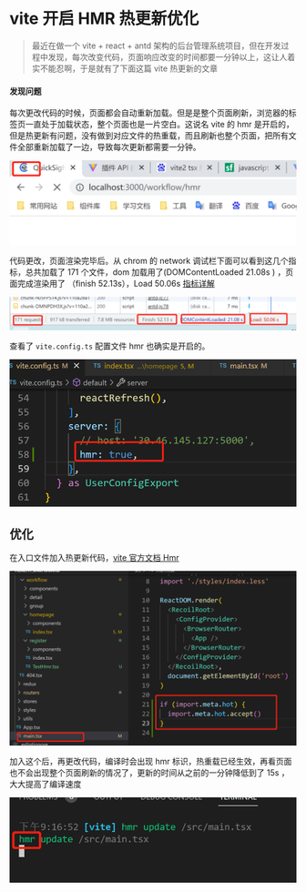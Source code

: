 # vite 开启 HMR 热更新优化

> 最近在做一个 vite + react + antd 架构的后台管理系统项目，但在开发过程中发现，每次改变代码，页面响应改变的时间都要一分钟以上，这让人着实不能忍啊，于是就有了下面这篇 vite 热更新的文章

#### 发现问题

每次更改代码的时候，页面都会自动重新加载。但是是整个页面刷新，浏览器的标签页一直处于加载状态，整个页面也是一片空白。这说名 vite 的 hmr 是开启的，但是热更新有问题，没有做到对应文件的热重载，而且刷新也整个页面，把所有文件全部重新加载了一边，导致每次更新都需要一分钟。

![image-20221029210627764](/img/image-20221029210627764.png)

代码更改，页面渲染完毕后。从 chrom 的 network 调试栏下面可以看到这几个指标，总共加载了 171 个文件，dom 加载用了(DOMContentLoaded 21.08s ) ，页面完成渲染用了 （finish 52.13s），Load 50.06s [指标详解](https://blog.csdn.net/qq_33539213/article/details/105999724)

![image-20221029210601324](/img/image-20221029210601324.png)

查看了 `vite.config.ts` 配置文件 hmr 也确实是开启的。

![image-20221029210136832](/img/image-20221029210136832.png)

## 优化

在入口文件加入热更新代码，[vite 官方文档 Hmr](https://vitejs.cn/guide/api-hmr.html)

![image-20221029211623914](/img/image-20221029211623914.png)

加入这个后，再更改代码，编译时会出现 hmr 标识，热重载已经生效，再看页面也不会出现整个页面刷新的情况了，更新的时间从之前的一分钟降低到了 15s ，大大提高了编译速度

![image-20221029211756657](/img/image-20221029211756657.png)
